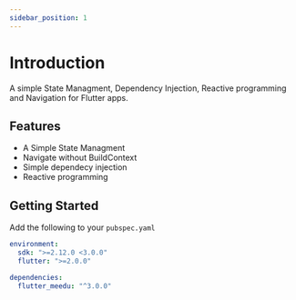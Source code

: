```yaml
---
sidebar_position: 1
---
```


# Introduction

A simple State Managment, Dependency Injection, Reactive programming and Navigation for Flutter apps.

## Features
- A Simple State Managment
- Navigate without BuildContext
- Simple dependecy injection
- Reactive programming 

## Getting Started

Add the following to your `pubspec.yaml`

```yaml
environment:
  sdk: ">=2.12.0 <3.0.0"
  flutter: ">=2.0.0"

dependencies:
  flutter_meedu: "^3.0.0"
```